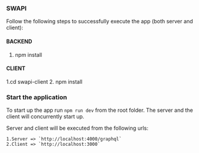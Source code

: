 ### SWAPI

Follow the following steps to successfully execute the app (both server and client):

#### BACKEND
1. npm install

#### CLIENT
1.cd swapi-client
2. npm install

### Start the application

To start up the app run `npm run dev` from the root folder. The server and the client will concurrently start up.

Server and client will be executed from the following urls: 

    1.Server => `http://localhost:4000/graphql`
    2.Client => `http://localhost:3000`